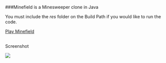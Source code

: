 ###Minefield is a Minesweeper clone in Java

You must include the _res_ folder on the Build Path if you would like to run the code.
<br/>

[Play Minefield](http://nick-d.appspot.com/minefield.html)
<br/>
<br/>

Screenshot

![](http://nick-d.appspot.com/minefield.png)
